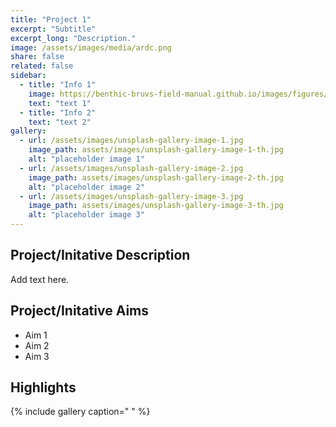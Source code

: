 ```yaml
---
title: "Project 1"
excerpt: "Subtitle"
excerpt_long: "Description."
image: /assets/images/media/ardc.png
share: false
related: false
sidebar:
  - title: "Info 1"
    image: https://benthic-bruvs-field-manual.github.io/images/figures/Supp2Fig3B.png
    text: "text 1"
  - title: "Info 2"
    text: "text 2"
gallery:
  - url: /assets/images/unsplash-gallery-image-1.jpg
    image_path: assets/images/unsplash-gallery-image-1-th.jpg
    alt: "placeholder image 1"
  - url: /assets/images/unsplash-gallery-image-2.jpg
    image_path: assets/images/unsplash-gallery-image-2-th.jpg
    alt: "placeholder image 2"
  - url: /assets/images/unsplash-gallery-image-3.jpg
    image_path: assets/images/unsplash-gallery-image-3-th.jpg
    alt: "placeholder image 3"
---
```


## Project/Initative Description
Add text here.

## Project/Initative Aims
- Aim 1
- Aim 2
- Aim 3

## Highlights
{% include gallery caption=" " %}